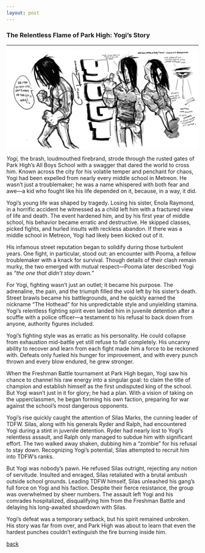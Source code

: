 ```yaml
---
layout: post
---
```


### The Relentless Flame of Park High: Yogi’s Story
___

![Yogi-CC](assets/img/Yogi-CC.jpg)

*Yogi,* the brash, loudmouthed firebrand, strode through the rusted gates of Park High’s All Boys School with a swagger that dared the world to cross him. Known across the city for his volatile temper and penchant for chaos, Yogi had been expelled from nearly every middle school in Metreon. He wasn’t just a troublemaker; he was a name whispered with both fear and awe—a kid who fought like his life depended on it, because, in a way, it did.  

Yogi’s young life was shaped by tragedy. Losing his sister, Enola Raymond, in a horrific accident he witnessed as a child left him with a fractured view of life and death. The event hardened him, and by his first year of middle school, his behavior became erratic and destructive. He skipped classes, picked fights, and hurled insults with reckless abandon. If there was a middle school in Metreon, Yogi had likely been kicked out of it.  

His infamous street reputation began to solidify during those turbulent years. One fight, in particular, stood out: an encounter with Pooma, a fellow troublemaker with a knack for survival. Though details of their clash remain murky, the two emerged with mutual respect—Pooma later described Yogi as *“the one that didn’t stay down.”*  

For Yogi, fighting wasn’t just an outlet; it became his purpose. The adrenaline, the pain, and the triumph filled the void left by his sister’s death. Street brawls became his battlegrounds, and he quickly earned the nickname “The Hothead” for his unpredictable style and unyielding stamina. Yogi’s relentless fighting spirit even landed him in juvenile detention after a scuffle with a police officer—a testament to his refusal to back down from anyone, authority figures included.  

Yogi’s fighting style was as erratic as his personality. He could collapse from exhaustion mid-battle yet still refuse to fall completely. His uncanny ability to recover and learn from each fight made him a force to be reckoned with. Defeats only fueled his hunger for improvement, and with every punch thrown and every blow endured, he grew stronger.  

When the Freshman Battle tournament at Park High began, Yogi saw his chance to channel his raw energy into a singular goal: to claim the title of champion and establish himself as the first undisputed king of the school. But Yogi wasn’t just in it for glory; he had a plan. With a vision of taking on the upperclassmen, he began forming his own faction, preparing for war against the school’s most dangerous opponents.  

Yogi’s rise quickly caught the attention of Silas Marks, the cunning leader of TDFW. Silas, along with his generals Ryder and Ralph, had encountered Yogi during a stint in juvenile detention. Ryder had nearly lost to Yogi’s relentless assault, and Ralph only managed to subdue him with significant effort. The two walked away shaken, dubbing him a “zombie” for his refusal to stay down. Recognizing Yogi’s potential, Silas attempted to recruit him into TDFW’s ranks.  

But Yogi was nobody’s pawn. He refused Silas outright, rejecting any notion of servitude. Insulted and enraged, Silas retaliated with a brutal ambush outside school grounds. Leading TDFW himself, Silas unleashed his gang’s full force on Yogi and his faction. Despite their fierce resistance, the group was overwhelmed by sheer numbers. The assault left Yogi and his comrades hospitalized, disqualifying him from the Freshman Battle and delaying his long-awaited showdown with Silas.  

Yogi’s defeat was a temporary setback, but his spirit remained unbroken. His story was far from over, and Park High was about to learn that even the hardest punches couldn’t extinguish the fire burning inside him.

[back](./yogis-story)